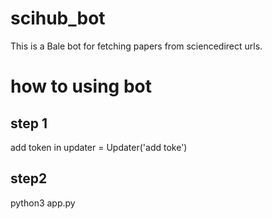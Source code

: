 # scihub_bot
This is a Bale bot for fetching papers from sciencedirect urls.
# how to using bot

## step 1
add token in updater = Updater('add toke')

## step2 

python3 app.py
